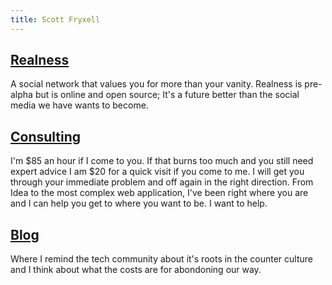 ```yaml
---
title: Scott Fryxell
---
```


## [Realness](/realness.html)
A social network that values you for more than your vanity. Realness is pre-alpha but is online and open source; It's a future better than the social media we have wants to become.

## [Consulting](/consulting.html)
I'm $85 an hour if I come to you. If that burns too much and you still need expert advice I am $20 for a quick visit if you come to me. I will get you through your immediate problem and off again in the right direction. From Idea to the most complex web application, I've been right where you are and I can help you get to where you want to be. I want to help.

## [Blog](/blog)
Where I remind the tech community about it's roots in the counter culture and I think about what the costs are for abondoning our way.
